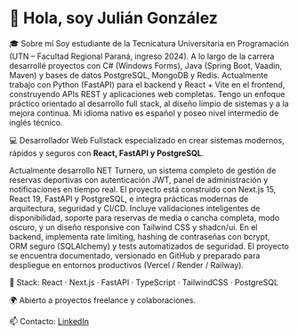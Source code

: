 # 👋 Hola, soy Julián González

🎓 Sobre mí
Soy estudiante de la Tecnicatura Universitaria en Programación (UTN – Facultad Regional Paraná, ingreso 2024). A lo largo de la carrera desarrollé proyectos con C# (Windows Forms), Java (Spring Boot, Vaadin, Maven) y bases de datos PostgreSQL, MongoDB y Redis. Actualmente trabajo con Python (FastAPI) para el backend y React + Vite en el frontend, construyendo APIs REST y aplicaciones web completas.
Tengo un enfoque práctico orientado al desarrollo full stack, al diseño limpio de sistemas y a la mejora continua. 
Mi idioma nativo es español y poseo nivel intermedio de inglés técnico.

💻 Desarrollador Web Fullstack especializado en crear sistemas modernos, rápidos y seguros con **React, FastAPI y PostgreSQL**.

Actualmente desarrollo NET Turnero, un sistema completo de gestión de reservas deportivas con autenticación JWT, panel de administración y notificaciones en tiempo real.
El proyecto está construido con Next.js 15, React 19, FastAPI y PostgreSQL, e integra prácticas modernas de arquitectura, seguridad y CI/CD.
Incluye validaciones inteligentes de disponibilidad, soporte para reservas de media o cancha completa, modo oscuro, y un diseño responsive con Tailwind CSS y shadcn/ui.
En el backend, implementa rate limiting, hashing de contraseñas con bcrypt, ORM seguro (SQLAlchemy) y tests automatizados de seguridad.
El proyecto se encuentra documentado, versionado en GitHub y preparado para despliegue en entornos productivos (Vercel / Render / Railway).

🧠 Stack: React · Next.js · FastAPI · TypeScript · TailwindCSS · PostgreSQL

🌍 Abierto a proyectos freelance y colaboraciones.

📫 Contacto: [LinkedIn](https://www.linkedin.com/in/juli%C3%A1n-gonz%C3%A1lez-5b6097275/)

